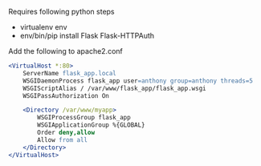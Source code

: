 Requires following python steps

  * virtualenv env
  * env/bin/pip install Flask Flask-HTTPAuth

Add the following to apache2.conf

```apache
<VirtualHost *:80>
    ServerName flask_app.local
    WSGIDaemonProcess flask_app user=anthony group=anthony threads=5
    WSGIScriptAlias / /var/www/flask_app/flask_app.wsgi
    WSGIPassAuthorization On

    <Directory /var/www/myapp>
        WSGIProcessGroup flask_app
        WSGIApplicationGroup %{GLOBAL}
        Order deny,allow
        Allow from all
    </Directory>
</VirtualHost>
```
